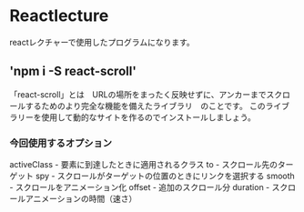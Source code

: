 # Reactlecture
reactレクチャーで使用したプログラムになります。

## 'npm i -S react-scroll'
「react-scroll」とは　URLの場所をまったく反映せずに、アンカーまでスクロールするためのより完全な機能を備えたライブラリ　のことです。
このライブラリーを使用して動的なサイトを作るのでインストールしましょう。

### 今回使用するオプション
  activeClass   - 要素に到達したときに適用されるクラス
  to            - スクロール先のターゲット
  spy           - スクロールがターゲットの位置のときにリンクを選択する
  smooth        - スクロールをアニメーション化
  offset        - 追加のスクロール分
  duration      - スクロールアニメーションの時間（速さ）

